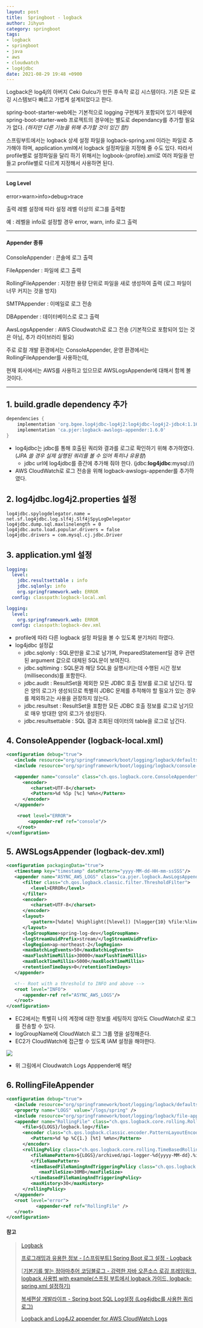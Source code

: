 ```yaml
---
layout: post
title:  Springboot - logback
author: Jihyun
category: springboot
tags:
- logback
- springboot
- java
- aws
- cloudwatch
- log4jdbc
date: 2021-08-29 19:48 +0900
---
```


Logback은 log4j의 아버지 Ceki Gulcu가 만든 후속작 로깅 시스템이다. 기존 모든 로깅 시스템보다 빠르고 가볍게 설계되었다고 한다.

spring-boot-starter-web에는 기본적으로 logging 구현체가 포함되어 있기 때문에 spring-boot-starter-web 프로젝트의 경우에는 별도로 dependancy를 추가할 필요가 없다. *(하지만 다른 기능을 위해 추가할 것이 있긴 함!)*

스프링부트에서는 logback 상세 설정 파일을 logback-spring.xml 이라는 파일로 추가해야 하며, application.yml에서 logback 설정파일을 지정해 줄 수도 있다. 따라서 profile별로 설정파일을 달리 하기 위해서는 logbook-{profile}.xml로 여러 파일을 만들고 profile별로 다르게 지정해서 사용하면 된다.

---

#### Log Level

error>warn>info>debug>trace

출력 레벨 설정에 따라 설정 레벨 이상의 로그를 출력함

예 : 레벨을 info로 설정할 경우 error, warn, info 로그 출력

---

#### Appender 종류

ConsoleAppender : 콘솔에 로그 출력

FileAppender : 파일에 로그 출력

RollingFileAppender : 지정한 용량 단위로 파일을 새로 생성하여 출력 (로그 파일이 너무 커지는 것을 방지)

SMTPAppender : 이메일로 로그 전송

DBAppender : 데이터베이스로 로그 출력

AwsLogsAppender : AWS Cloudwatch로 로그 전송 (기본적으로 포함되어  있는 것은 아님, 추가 라이브러리 필요)

주로 로컬 개발 환경에서는 ConsoleAppender, 운영 환경에서는 RollingFileAppender를 사용하는데, 

현재 회사에서는 AWS를 사용하고 있으므로 AWSLogsAppender에 대해서 함께 볼 것이다.

---

## 1. build.gradle dependency 추가

```groovy
dependencies {
    implementation 'org.bgee.log4jdbc-log4j2:log4jdbc-log4j2-jdbc4:1.16'
    implementation 'ca.pjer:logback-awslogs-appender:1.6.0'
}
```

- log4jdbc는 jdbc를 통해 호출된 쿼리와 결과를 로그로 확인하기 위해 추가하였다. (*JPA 쓸 경우 실제 실행된 쿼리를 볼 수 있어 특히나 유용함*)
  - jdbc url에 log4jdbc를 중간에 추가해 줘야 한다. (jdbc:**log4jdbc**:mysql://)
- AWS CloudWatch로 로그 전송을 위해 logback-awslogs-appender를 추가하였다.

## 2. log4jdbc.log4j2.properties 설정

```properties
log4jdbc.spylogdelegator.name = net.sf.log4jdbc.log.slf4j.Slf4jSpyLogDelegator
log4jdbc.dump.sql.maxlinelength = 0
log4jdbc.auto.load.popular.drivers = false
log4jdbc.drivers = com.mysql.cj.jdbc.Driver
```

## 3. application.yml 설정

```yaml
logging:
  level:
    jdbc.resultsettable : info
    jdbc.sqlonly: info
    org.springframework.web: ERROR
  config: classpath:logback-local.xml
```

```yaml
logging:
  level:
    org.springframework.web: ERROR
  config: classpath:logback-dev.xml
```

- profile에 따라 다른 logback 설정 파일을 볼 수 있도록 분기처리 하였다.
- log4jdbc 설정값
  - jdbc.sqlonly : SQL문만을 로그로 남기며, PreparedStatement일 경우 관련된 argument 값으로 대체된 SQL문이 보여진다.
  - jdbc.sqltiming : SQL문과 해당 SQL을 실행시키는데 수행된 시간 정보(milliseconds)를 포함한다. 
  - jdbc.audit : ResultSet을 제외한 모든 JDBC 호출 정보를 로그로 남긴다. 많은 양의 로그가 생성되므로 특별히 JDBC 문제를 추적해야 할 필요가 있는 경우를 제외하고는 사용을 권장하지 않는다. 
  - jdbc.resultset : ResultSet을 포함한 모든 JDBC 호출 정보를 로그로 남기므로 매우 방대한 양의 로그가 생성된다. 
  - jdbc.resultsettable : SQL 결과 조회된 데이터의 table을 로그로 남긴다.

## 4. ConsoleAppender (logback-local.xml)

```xml
<configuration debug="true">
   <include resource="org/springframework/boot/logging/logback/defaults.xml" />
   <include resource="org/springframework/boot/logging/logback/console-appender.xml" />

   <appender name="console" class="ch.qos.logback.core.ConsoleAppender">
      <encoder>
         <charset>UTF-8</charset>
         <Pattern>%d %5p [%c] %m%n</Pattern>
      </encoder>   
   </appender>

    <root level="ERROR">
        <appender-ref ref="console"/>
    </root>
</configuration>
```

## 5. AWSLogsAppender (logback-dev.xml)

```xml
<configuration packagingData="true">
   <timestamp key="timestamp" datePattern="yyyy-MM-dd-HH-mm-ssSSS"/>
   <appender name="ASYNC_AWS_LOGS" class="ca.pjer.logback.AwsLogsAppender">
      <filter class="ch.qos.logback.classic.filter.ThresholdFilter">
         <level>ERROR</level>
      </filter>
      <encoder>
         <charset>UTF-8</charset>
      </encoder>
      <layout>
         <pattern>[%date] %highlight([%level]) [%logger{10} %file:%line] %msg%n</pattern>
      </layout>
      <logGroupName>spring-log-dev</logGroupName>
      <logStreamUuidPrefix>stream/</logStreamUuidPrefix>
      <logRegion>ap-northeast-2</logRegion>
      <maxBatchLogEvents>50</maxBatchLogEvents>
      <maxFlushTimeMillis>30000</maxFlushTimeMillis>
      <maxBlockTimeMillis>5000</maxBlockTimeMillis>
      <retentionTimeDays>0</retentionTimeDays>
   </appender>

   <!-- Root with a threshold to INFO and above -->
   <root level="INFO">
      <appender-ref ref="ASYNC_AWS_LOGS"/>
   </root>
</configuration>
```

- EC2에서는 특별히 나의 계정에 대한 정보를 세팅하지 않아도 CloudWatch로 로그를 전송할 수 있다.
- logGroupName에 CloudWatch 로그 그룹 명을 설정해준다.
- EC2가 CloudWatch에 접근할 수 있도록 IAM 설정을 해야한다.

![](https://boxfuse.com/assets/img/cloudwatch-logs-appender.png)

- 위 그림에서 Cloudwatch Logs Apppender에 해당

## 6. RollingFileAppender

```xml
<configuration debug="true">
   <include resource="org/springframework/boot/logging/logback/defaults.xml" />
   <property name="LOGS" value="/logs/spring" />
   <include resource="org/springframework/boot/logging/logback/file-appender.xml" />
   <appender name="RollingFile" class="ch.qos.logback.core.rolling.RollingFileAppender">
      <file>${LOGS}/logback.log</file>
      <encoder class="ch.qos.logback.classic.encoder.PatternLayoutEncoder">
         <Pattern>%d %p %C{1.} [%t] %m%n</Pattern>
      </encoder>
      <rollingPolicy class="ch.qos.logback.core.rolling.TimeBasedRollingPolicy">
         <fileNamePattern>${LOGS}/archived/api-logger-%d{yyyy-MM-dd}.%i.log
         </fileNamePattern>
         <timeBasedFileNamingAndTriggeringPolicy class="ch.qos.logback.core.rolling.SizeAndTimeBasedFNATP">
            <maxFileSize>30MB</maxFileSize>
         </timeBasedFileNamingAndTriggeringPolicy>
         <maxHistory>30</maxHistory>
      </rollingPolicy>
   </appender>
   <root level="error">
           <appender-ref ref="RollingFile" />
   </root>
</configuration>
```

#### 참고

> [Logback](http://logback.qos.ch/manual/introduction.html)
> 
> [프로그래밍과 유용한 정보 - [스프링부트] Spring Boot 로그 설정 - Logback](https://yjh5369.tistory.com/entry/%EC%8A%A4%ED%94%84%EB%A7%81%EB%B6%80%ED%8A%B8-Spring-Boot-%EB%A1%9C%EA%B7%B8-%EC%84%A4%EC%A0%95-Logback)
> 
> [[기본기를 쌓는 정아마추어 코딩블로그 - 강력한 자바 오픈소스 로깅 프레임워크, logback 사용법 with example(스프링 부트에서 logback 가이드, logback-spring.xml 설정하기)](https://jeong-pro.tistory.com/154)
> 
> [복세편살 개발라이프 - Spring boot SQL Log설정 (Log4jdbc를 사용한 쿼리 로그)](https://www.leafcats.com/45)
> 
> [Logback and Log4J2 appender for AWS CloudWatch Logs](https://boxfuse.com/blog/logback-log4j2-appender)
